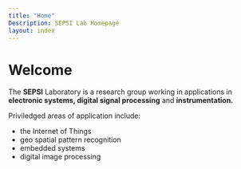 ```yaml
---
title: "Home"
Description: SEPSI Lab Homepage 
layout: index
---
```



<h1 >Welcome</h1>



The **SEPSI** Laboratory is a research group working in applications in **electronic systems, digital signal processing** and **instrumentation.**

Priviledged areas of application include:

- the Internet of Things
- geo spatial pattern recognition
- embedded systems
- digital image processing

